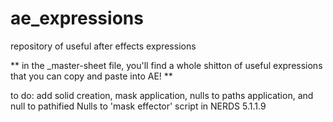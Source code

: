 # ae_expressions
repository of useful after effects expressions

** in the _master-sheet file, you'll find a whole shitton of useful expressions that you can copy and paste into AE! **

to do: add solid creation, mask application, nulls to paths application, and null to pathified Nulls to 'mask effector' script in NERDS 5.1.1.9
